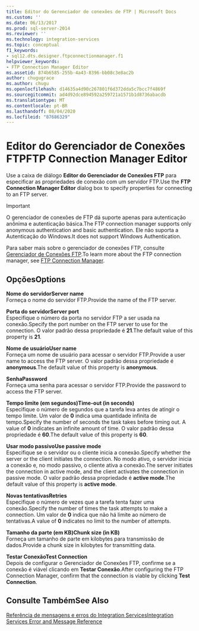 ```yaml
---
title: Editor do Gerenciador de conexões de FTP | Microsoft Docs
ms.custom: ''
ms.date: 06/13/2017
ms.prod: sql-server-2014
ms.reviewer: ''
ms.technology: integration-services
ms.topic: conceptual
f1_keywords:
- sql12.dts.designer.ftpconnectionmanager.f1
helpviewer_keywords:
- FTP Connection Manager Editor
ms.assetid: 874b6585-255b-4a43-8396-bb08c3e8ac2b
author: chugugrace
ms.author: chugu
ms.openlocfilehash: d14635a4d90c267801f6d372dda5c7bcc7f4869f
ms.sourcegitcommit: ad4d92dce894592a259721a1571b1d8736abacdb
ms.translationtype: MT
ms.contentlocale: pt-BR
ms.lasthandoff: 08/04/2020
ms.locfileid: "87686329"
---
```

# <a name="ftp-connection-manager-editor"></a><span data-ttu-id="5c394-102">Editor do Gerenciador de Conexões FTP</span><span class="sxs-lookup"><span data-stu-id="5c394-102">FTP Connection Manager Editor</span></span>
  <span data-ttu-id="5c394-103">Use a caixa de diálogo **Editor do Gerenciador de Conexões FTP** para especificar as propriedades de conexão com um servidor FTP.</span><span class="sxs-lookup"><span data-stu-id="5c394-103">Use the **FTP Connection Manager Editor** dialog box to specify properties for connecting to an FTP server.</span></span>  
  
> [!IMPORTANT]  
>  <span data-ttu-id="5c394-104">O gerenciador de conexões de FTP dá suporte apenas para autenticação anônima e autenticação básica.</span><span class="sxs-lookup"><span data-stu-id="5c394-104">The FTP connection manager supports only anonymous authentication and basic authentication.</span></span> <span data-ttu-id="5c394-105">Ele não suporta a Autenticação do Windows.</span><span class="sxs-lookup"><span data-stu-id="5c394-105">It does not support Windows Authentication.</span></span>  
  
 <span data-ttu-id="5c394-106">Para saber mais sobre o gerenciador de conexões FTP, consulte [Gerenciador de Conexões FTP](connection-manager/ftp-connection-manager.md).</span><span class="sxs-lookup"><span data-stu-id="5c394-106">To learn more about the FTP connection manager, see [FTP Connection Manager](connection-manager/ftp-connection-manager.md).</span></span>  
  
## <a name="options"></a><span data-ttu-id="5c394-107">Opções</span><span class="sxs-lookup"><span data-stu-id="5c394-107">Options</span></span>  
 <span data-ttu-id="5c394-108">**Nome do servidor**</span><span class="sxs-lookup"><span data-stu-id="5c394-108">**Server name**</span></span>  
 <span data-ttu-id="5c394-109">Forneça o nome do servidor FTP.</span><span class="sxs-lookup"><span data-stu-id="5c394-109">Provide the name of the FTP server.</span></span>  
  
 <span data-ttu-id="5c394-110">**Porta do servidor**</span><span class="sxs-lookup"><span data-stu-id="5c394-110">**Server port**</span></span>  
 <span data-ttu-id="5c394-111">Especifique o número da porta no servidor FTP a ser usada na conexão.</span><span class="sxs-lookup"><span data-stu-id="5c394-111">Specify the port number on the FTP server to use for the connection.</span></span> <span data-ttu-id="5c394-112">O valor padrão dessa propriedade é **21**.</span><span class="sxs-lookup"><span data-stu-id="5c394-112">The default value of this property is **21**.</span></span>  
  
 <span data-ttu-id="5c394-113">**Nome de usuário**</span><span class="sxs-lookup"><span data-stu-id="5c394-113">**User name**</span></span>  
 <span data-ttu-id="5c394-114">Forneça um nome de usuário para acessar o servidor FTP.</span><span class="sxs-lookup"><span data-stu-id="5c394-114">Provide a user name to access the FTP server.</span></span> <span data-ttu-id="5c394-115">O valor padrão dessa propriedade é **anonymous**.</span><span class="sxs-lookup"><span data-stu-id="5c394-115">The default value of this property is **anonymous**.</span></span>  
  
 <span data-ttu-id="5c394-116">**Senha**</span><span class="sxs-lookup"><span data-stu-id="5c394-116">**Password**</span></span>  
 <span data-ttu-id="5c394-117">Forneça uma senha para acessar o servidor FTP.</span><span class="sxs-lookup"><span data-stu-id="5c394-117">Provide the password to access the FTP server.</span></span>  
  
 <span data-ttu-id="5c394-118">**Tempo limite (em segundos)**</span><span class="sxs-lookup"><span data-stu-id="5c394-118">**Time-out (in seconds)**</span></span>  
 <span data-ttu-id="5c394-119">Especifique o número de segundos que a tarefa leva antes de atingir o tempo limite. Um valor de **0** indica uma quantidade infinita de tempo.</span><span class="sxs-lookup"><span data-stu-id="5c394-119">Specify the number of seconds the task takes before timing out. A value of **0** indicates an infinite amount of time.</span></span> <span data-ttu-id="5c394-120">O valor padrão dessa propriedade é **60**.</span><span class="sxs-lookup"><span data-stu-id="5c394-120">The default value of this property is **60**.</span></span>  
  
 <span data-ttu-id="5c394-121">**Usar modo passivo**</span><span class="sxs-lookup"><span data-stu-id="5c394-121">**Use passive mode**</span></span>  
 <span data-ttu-id="5c394-122">Especifique se o servidor ou o cliente inicia a conexão.</span><span class="sxs-lookup"><span data-stu-id="5c394-122">Specify whether the server or the client initiates the connection.</span></span> <span data-ttu-id="5c394-123">No modo ativo, o servidor inicia a conexão e, no modo passivo, o cliente ativa a conexão.</span><span class="sxs-lookup"><span data-stu-id="5c394-123">The server initiates the connection in active mode, and the client activates the connection in passive mode.</span></span> <span data-ttu-id="5c394-124">O valor padrão dessa propriedade é **active mode**.</span><span class="sxs-lookup"><span data-stu-id="5c394-124">The default value of this property is **active mode**.</span></span>  
  
 <span data-ttu-id="5c394-125">**Novas tentativas**</span><span class="sxs-lookup"><span data-stu-id="5c394-125">**Retries**</span></span>  
 <span data-ttu-id="5c394-126">Especifique o número de vezes que a tarefa tenta fazer uma conexão.</span><span class="sxs-lookup"><span data-stu-id="5c394-126">Specify the number of times the task attempts to make a connection.</span></span> <span data-ttu-id="5c394-127">Um valor de **0** indica que não há limite ao número de tentativas.</span><span class="sxs-lookup"><span data-stu-id="5c394-127">A value of **0** indicates no limit to the number of attempts.</span></span>  
  
 <span data-ttu-id="5c394-128">**Tamanho da parte (em KB)**</span><span class="sxs-lookup"><span data-stu-id="5c394-128">**Chunk size (in KB)**</span></span>  
 <span data-ttu-id="5c394-129">Forneça um tamanho de parte em kilobytes para transmissão de dados.</span><span class="sxs-lookup"><span data-stu-id="5c394-129">Provide a chunk size in kilobytes for transmitting data.</span></span>  
  
 <span data-ttu-id="5c394-130">**Testar Conexão**</span><span class="sxs-lookup"><span data-stu-id="5c394-130">**Test Connection**</span></span>  
 <span data-ttu-id="5c394-131">Depois de configurar o Gerenciador de Conexões FTP, confirme se a conexão é viável clicando em **Testar Conexão**.</span><span class="sxs-lookup"><span data-stu-id="5c394-131">After configuring the FTP Connection Manager, confirm that the connection is viable by clicking **Test Connection**.</span></span>  
  
## <a name="see-also"></a><span data-ttu-id="5c394-132">Consulte Também</span><span class="sxs-lookup"><span data-stu-id="5c394-132">See Also</span></span>  
 [<span data-ttu-id="5c394-133">Referência de mensagens e erros do Integration Services</span><span class="sxs-lookup"><span data-stu-id="5c394-133">Integration Services Error and Message Reference</span></span>](../../2014/integration-services/integration-services-error-and-message-reference.md)  
  
  
